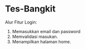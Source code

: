 # Tes-Bangkit

Alur Fitur Login:
1. Memasukkan email dan password
2. Memvalidasi masukan.
3. Menampilkan halaman home.
